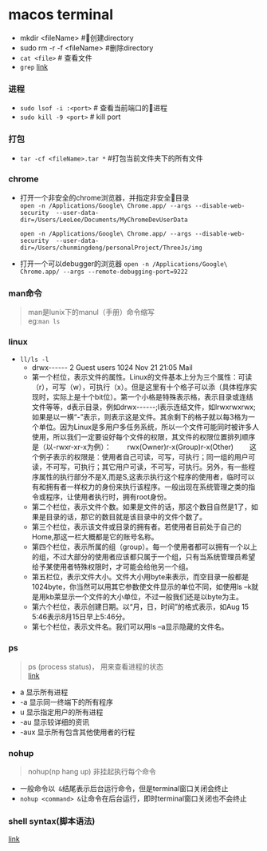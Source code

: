# macos terminal
- mkdir \<fileName\> \#创建directory
- sudo rm -r -f \<fileName\> \#删除directory
- `cat <file>` # 查看文件
- `grep` [link](https://www.jianshu.com/p/ca88e6ef504d)

### 进程
- `sudo lsof -i :<port>` \# 查看当前端口的进程
- `sudo kill -9 <port>` \# kill port

### 打包
- `tar -cf <fileName>.tar *` \#打包当前文件夹下的所有文件
### chrome
- 打开一个非安全的chrome浏览器，并指定非安全目录  
    `open -n /Applications/Google\ Chrome.app/ --args --disable-web-security  --user-data-dir=/Users/LeoLee/Documents/MyChromeDevUserData `

    `open -n /Applications/Google\ Chrome.app/ --args --disable-web-security  --user-data-dir=/Users/chunmingdeng/personalProject/ThreeJs/img`
- 打开一个可以debugger的浏览器
`open -n /Applications/Google\ Chrome.app/ --args --remote-debugging-port=9222`

### man命令
> man是lunix下的manul（手册）命令缩写<br>
> eg:`man ls`

### linux
* `ll/ls -l`  
    * drwx------ 2 Guest users 1024 Nov 21 21:05 Mail  
    * 第一个栏位，表示文件的属性。Linux的文件基本上分为三个属性：可读（r），可写（w），可执行（x）。但是这里有十个格子可以添（具体程序实现时，实际上是十个bit位）。第一个小格是特殊表示格，表示目录或连结文件等等，d表示目录，例如drwx------;l表示连结文件，如lrwxrwxrwx;如果是以一横“-”表示，则表示这是文件。其余剩下的格子就以每3格为一个单位。因为Linux是多用户多任务系统，所以一个文件可能同时被许多人使用，所以我们一定要设好每个文件的权限，其文件的权限位置排列顺序是（以-rwxr-xr-x为例）：　　
    rwx(Owner)r-x(Group)r-x(Other)　　
    这个例子表示的权限是：使用者自己可读，可写，可执行；同一组的用户可读，不可写，可执行；其它用户可读，不可写，可执行。另外，有一些程序属性的执行部分不是X,而是S,这表示执行这个程序的使用者，临时可以有和拥有者一样权力的身份来执行该程序。一般出现在系统管理之类的指令或程序，让使用者执行时，拥有root身份。
    * 第二个栏位，表示文件个数。如果是文件的话，那这个数目自然是1了，如果是目录的话，那它的数目就是该目录中的文件个数了。    
    * 第三个栏位，表示该文件或目录的拥有者。若使用者目前处于自己的Home,那这一栏大概都是它的账号名称。　　
    * 第四个栏位，表示所属的组（group）。每一个使用者都可以拥有一个以上的组，不过大部分的使用者应该都只属于一个组，只有当系统管理员希望给予某使用者特殊权限时，才可能会给他另一个组。　　
    * 第五栏位，表示文件大小。文件大小用byte来表示，而空目录一般都是1024byte，你当然可以用其它参数使文件显示的单位不同，如使用ls –k就是用kb莱显示一个文件的大小单位，不过一般我们还是以byte为主。　　
    * 第六个栏位，表示创建日期。以“月，日，时间”的格式表示，如Aug 15 5:46表示8月15日早上5:46分。　　
    * 第七个栏位，表示文件名。我们可以用ls –a显示隐藏的文件名。


### ps 
> ps (process status)， 用来查看进程的状态<br>[link](https://www.cnblogs.com/tig666666/p/7251284.html)

- a  显示所有进程
- -a 显示同一终端下的所有程序
- u  显示指定用户的所有进程
- -au 显示较详细的资讯
- -aux 显示所有包含其他使用者的行程 



### nohup
> nohup(np hang up) 非挂起执行每个命令  

- 一般命令以` &`结尾表示后台运行命令，但是terminal窗口关闭会终止
- `nohup <command> &`让命令在后台运行，即时terminal窗口关闭也不会终止


### shell syntax(脚本语法)
[link](https://zhuanlan.zhihu.com/p/83338411?utm_source=qq)
